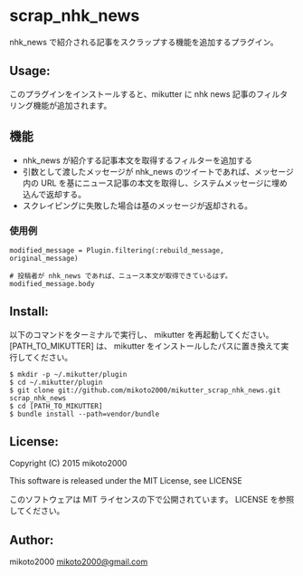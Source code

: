 scrap_nhk_news
==============

nhk_news で紹介される記事をスクラップする機能を追加するプラグイン。

Usage:
------

このプラグインをインストールすると、mikutter に nhk news 記事のフィルタリング機能が追加されます。

## 機能

- nhk_news が紹介する記事本文を取得するフィルターを追加する
- 引数として渡したメッセージが nhk_news のツイートであれば、メッセージ内の URL を基にニュース記事の本文を取得し、システムメッセージに埋め込んで返却する。
- スクレイピングに失敗した場合は基のメッセージが返却される。

### 使用例

~~~ { .rb }
modified_message = Plugin.filtering(:rebuild_message, original_message)

# 投稿者が nhk_news であれば、ニュース本文が取得できているはず。
modified_message.body
~~~

Install:
--------

以下のコマンドをターミナルで実行し、 mikutter を再起動してください。
[PATH_TO_MIKUTTER] は、 mikutter をインストールしたパスに置き換えて実行してください。

~~~ { .sh }
$ mkdir -p ~/.mikutter/plugin
$ cd ~/.mikutter/plugin
$ git clone git://github.com/mikoto2000/mikutter_scrap_nhk_news.git scrap_nhk_news
$ cd [PATH_TO_MIKUTTER]
$ bundle install --path=vendor/bundle
~~~

License:
--------

Copyright (C) 2015 mikoto2000

This software is released under the MIT License, see LICENSE

このソフトウェアは MIT ライセンスの下で公開されています。 LICENSE を参照してください。

Author:
-------

mikoto2000 <mikoto2000@gmail.com>
